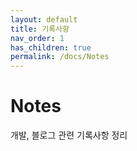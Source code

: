 ```yaml
---
layout: default
title: 기록사항
nav_order: 1
has_children: true
permalink: /docs/Notes
---
```


# Notes

개발, 블로그 관련 기록사항 정리